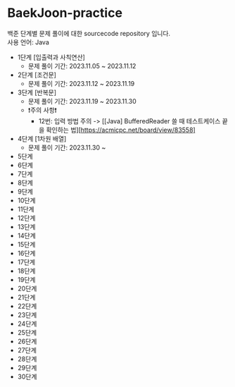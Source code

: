 # BaekJoon-practice

백준 단계별 문제 풀이에 대한 sourcecode repository 입니다.<br/>
사용 언어: Java

- 1단계 [입출력과 사칙연산]
  - 문제 풀이 기간: 2023.11.05 ~ 2023.11.12
- 2단계 [조건문]
  - 문제 풀이 기간: 2023.11.12 ~ 2023.11.19
- 3단계 [반복문]
  - 문제 풀이 기간: 2023.11.19 ~ 2023.11.30
  - ❗주의 사항❗
    - 12번: 입력 방법 주의 -> [[Java] BufferedReader 쓸 때 테스트케이스 끝을 확인하는 법][https://acmicpc.net/board/view/83558]
- 4단계 [1차원 배열]
  - 문제 풀이 기간: 2023.11.30 ~
- 5단계
- 6단계
- 7단계
- 8단계
- 9단계
- 10단계
- 11단계
- 12단계
- 13단계
- 14단계
- 15단계
- 16단계
- 17단계
- 18단계
- 19단계
- 20단계
- 21단계
- 22단계
- 23단계
- 24단계
- 25단계
- 26단계
- 27단계
- 28단계
- 29단계
- 30단계
